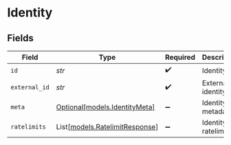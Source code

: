 # Identity


## Fields

| Field                                                            | Type                                                             | Required                                                         | Description                                                      |
| ---------------------------------------------------------------- | ---------------------------------------------------------------- | ---------------------------------------------------------------- | ---------------------------------------------------------------- |
| `id`                                                             | *str*                                                            | :heavy_check_mark:                                               | Identity ID                                                      |
| `external_id`                                                    | *str*                                                            | :heavy_check_mark:                                               | External identity ID                                             |
| `meta`                                                           | [Optional[models.IdentityMeta]](../models/identitymeta.md)       | :heavy_minus_sign:                                               | Identity metadata                                                |
| `ratelimits`                                                     | List[[models.RatelimitResponse](../models/ratelimitresponse.md)] | :heavy_minus_sign:                                               | Identity ratelimits                                              |